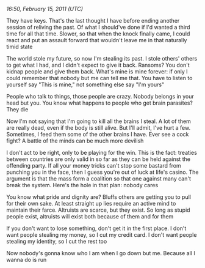 *16:50, February 15, 2011 (UTC)*

They have keys. That's the last thought I have before ending another session of reliving the past. Of what I should've done if I'd wanted a third time for all that time. Slower, so that when the knock finally came, I could react and put an assault forward that wouldn't leave me in that naturally timid state

The world stole my future, so now I'm stealing its past. I stole others' others to get what I had, and I didn't expect to give it back. Ransoms? You don't kidnap people and give them back. What's mine is mine forever: if only I could remember that nobody but me can tell me that. You have to listen to yourself say "This is mine," not something else say "I'm yours"

People who talk to things, those people are crazy. Nobody belongs in your head but you. You know what happens to people who get brain parasites? They die

Now I'm not saying that I'm going to kill all the brains I steal. A lot of them are really dead, even if the body is still alive. But I'll admit, I've hurt a few. Sometimes, I feed them some of the other brains I have. Ever see a cock fight? A battle of the minds can be much more devilish

I don't act to be right, only to be playing for the win. This is the fact: treaties between countries are only valid in so far as they can be held against the offending party. If all your money tricks can't stop some bastard from punching you in the face, then I guess you're out of luck at life's casino. The argument is that the mass form a coalition so that one against many can't break the system. Here's the hole in that plan: nobody cares

You know what pride and dignity are? Bluffs others are getting you to pull for their own sake. At least straight up lies require an active mind to maintain their farce. Altruists are scarce, but they exist. So long as stupid people exist, altruists will exist both because of them and for them

If you don't want to lose something, don't get it in the first place. I don't want people stealing my money, so I cut my credit card. I don't want people stealing my identity, so I cut the rest too

Now nobody's gonna know who I am when I go down but me. Because all I wanna do is run

